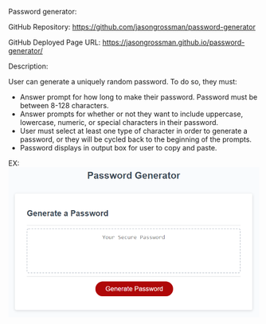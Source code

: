 Password generator:

GitHub Repository:
https://github.com/jasongrossman/password-generator

GitHub Deployed Page URL:
https://jasongrossman.github.io/password-generator/

Description:

User can generate a uniquely random password. To do so, they must:
* Answer prompt for how long to make their password. Password must be between 8-128 characters.
* Answer prompts for whether or not they want to include uppercase, lowercase, numeric, or special characters in their password.
* User must select at least one type of character in order to generate a password, or they will be cycled back to the beginning of the prompts.
* Password displays in output box for user to copy and paste.

EX:
![password generator demo](./Assets/03-javascript-homework-demo.png)
